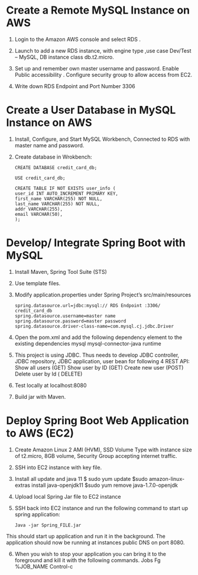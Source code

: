 # Create a Remote MySQL Instance on AWS
1.	Login to the Amazon AWS console and select RDS .

2.	Launch to add a new RDS instance, with engine type ,use case Dev/Test – MySQL,  DB instance class db.t2.micro.

3.	Set up and remember own master username and password. Enable Public accessibility . Configure security group to allow access from EC2.

4.	Write down RDS Endpoint and Port Number 3306

 


# Create a User Database in MySQL Instance on AWS
1.	Install, Configure, and Start MySQL Workbench, Connected to RDS with master name and password.
2.	Create database in Wrokbench:


		CREATE DATABASE credit_card_db;

		USE credit_card_db;

		CREATE TABLE IF NOT EXISTS user_info (
		user_id INT AUTO_INCREMENT PRIMARY KEY,
		first_name VARCHAR(255) NOT NULL,
		last_name VARCHAR(255) NOT NULL,
		addr VARCHAR(255),
		email VARCHAR(50),
		);

# Develop/ Integrate Spring Boot with MySQL
1.	Install Maven, Spring Tool Suite (STS)
 
2.	Use template files.
3.	Modify application.properties under Spring Project’s src/main/resources

		spring.datasource.url=jdbc:mysql:// RDS Endpoint :3306/ credit_card_db 
		spring.datasource.username=master name
		spring.datasource.password=master password
		spring.datasource.driver-class-name=com.mysql.cj.jdbc.Driver

4.	Open the pom.xml and add the following dependency element to the existing dependencies
		<dependency>
		<groupId>mysql</groupId>
		<artifactId>mysql-connector-java</artifactId>
		<scope>runtime</scope>
		</dependency>
5.	This project is using JDBC. Thus needs to develop JDBC controller, JDBC repository, JDBC application, user bean for following 4 REST API:
Show all users (GET)
Show user by ID (GET)
Create new user (POST)
Delete user by Id ( DELETE)

6.	Test locally at localhost:8080
7.	Build jar with Maven.
 


# Deploy Spring Boot Web Application to AWS (EC2)

1.	Create Amazon Linux 2 AMI (HVM), SSD Volume Type with instance size of t2.micro, 8GB volume, Security Group accepting internet traffic. 
 

2.	SSH into EC2 instance with key file.

3.	Install all update and java 11
		$ sudo yum update
		$sudo amazon-linux-extras install java-openjdk11
		$sudo yum remove java-1.7.0-openjdk

4.	Upload local Spring Jar file to EC2 instance
5.	SSH back into EC2 instance and run the following command to start up spring application:

		Java -jar Spring_FILE.jar

This should start up application and run it in the background. The application should now be running at instances public DNS on port 8080. 

6.	When you wish to stop your application you can bring it to the foreground and kill it with the following commands.
		Jobs Fg %JOB_NAME
		Control-c

